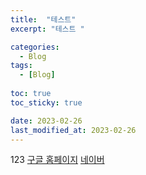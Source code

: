 ```yaml
---
title:  "테스트"
excerpt: "테스트 "

categories:
  - Blog
tags:
  - [Blog]
  
toc: true
toc_sticky: true

date: 2023-02-26
last_modified_at: 2023-02-26
---
```


123
[구글 홈페이지](https://www.google.com)
[네이버](https://www.naver.com)  



